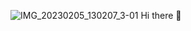![IMG_20230205_130207_3-01](https://github.com/real99riddhi/real99riddhi/assets/160243271/439897b8-18ad-4b9a-9c82-db5700bdf4e0)
Hi there 👋

<!--
**real99riddhi/real99riddhi** is a ✨ _special_ ✨ repository because its `README.md` (this file) appears on your GitHub profile.

- 🔭 I’m currently working on  Python programming and Generative AI
- 🌱 I’m currently learning ... C Language and Gen AI tools
- 👯 I’m looking to collaborate on ...
- 🤔 I’m looking for help with ...
- 💬 Ask me about ...
- 📫 How to reach me: ... 
- 😄 Pronouns: ... She\Her
-->
